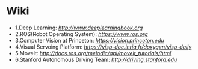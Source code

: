 Wiki
====================

* 1.Deep Learning: _http://www.deeplearningbook.org_
* 2.ROS(Robot Operating System): _https://www.ros.org_
* 3.Computer Vision at Princeton: _https://vision.princeton.edu_
* 4.Visual Servoing Platform: _https://visp-doc.inria.fr/doxygen/visp-daily_
* 5.MoveIt: _http://docs.ros.org/melodic/api/moveit_tutorials/html_
* 6.Stanford Autonomous Driving Team: _http://driving.stanford.edu_
